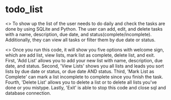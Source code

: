 # todo_list

<<Description>>
  To show up the list of the user needs to do daily and check the tasks are done by using SQLite and Python. The user can add, edit, and delete tasks with a name, description, due date, and status(complete/incomplete). Additionally, they can view all tasks or filter them by due date or status.


<<How to work>>
  Once you run this code, it will show you five options with welcome sign, which are add list, view lists, mark list as complete, delete list, and exit. First, 'Add List' allows you to add your new list with name, description, due date, and status. Second, 'View Lists' shows you all lists and leads you sort lists by due date or status, or due date AND status. Third, 'Mark List as Complete' can mark a list incomplete to complete since you finish the task. Fourth, 'Delete List' allows you to delete a list or to delete all lists you've done or you mistype. Lastly, 'Exit' is able to stop this code and close sql and database connection.
